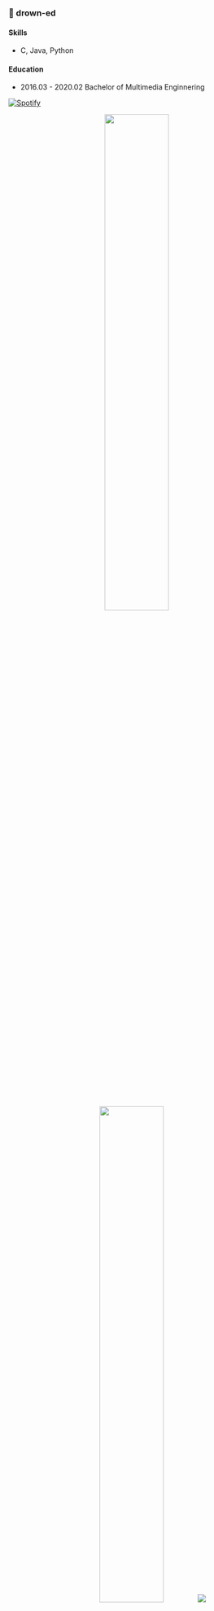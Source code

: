 ### 🧇 drown-ed 

#### Skills
- C, Java, Python

#### Education
- 2016.03 - 2020.02 Bachelor of Multimedia Enginnering  



[![Spotify](https://novatorem-9zb39if7e-drown-ed.vercel.app/api/spotify)](https://open.spotify.com/user/drown-ed)

<p align="center">
  <img height="50%" width="auto" src ="https://github-readme-stats.vercel.app/api?username=drown-ed&show_icons=true&count_private=true&theme=darcula&hide_border=true&hide=issues,contribs&bg_color=00000000">
  <img height="50%" width="auto" src ="https://github-readme-stats.vercel.app/api/top-langs/?username=drown-ed&layout=compact&hide_border=true&theme=darcula&bg_color=00000000&langs_count=6&hide=jupyter%20notebook,tex,css,php&exclude_repo=Pacman-AI">
  <img src ="https://github-readme-streak-stats.herokuapp.com?user=drown-ed&theme=darcula&hide_border=true&background=FFFFFF00">
  <br>
  <br>
</p>

<!-- <p align="center">
  <img align="left" src ="https://github-readme-stats.vercel.app/api/pin/?username=drown-ed&repo=ytdx">
  <img align="right" src ="https://github-readme-stats.vercel.app/api/pin/?username=drown-ed&repo=pixel-weather">
</p> -->
